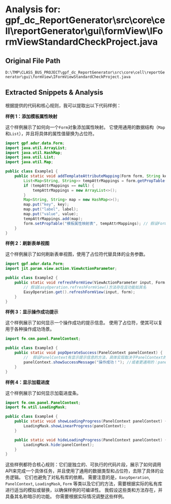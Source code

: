 # Analysis for: gpf_dc_ReportGenerator\src\core\cell\reportGenerator\gui\formView\IFormViewStandardCheckProject.java

## Original File Path
`D:\TMP\CLASS_BUS_PROJECT\gpf_dc_ReportGenerator\src\core\cell\reportGenerator\gui\formView\IFormViewStandardCheckProject.java`

## Extracted Snippets & Analysis
根据提供的代码和核心规则，我可以提取出以下代码样例：

**样例 1：添加模板属性映射**

这个样例展示了如何向一个`Form`对象添加属性映射。  它使用通用的数据结构（`Map`和`List`），并且将具体的属性值替换为占位符。

```java
import gpf.adur.data.Form;
import java.util.ArrayList;
import java.util.HashMap;
import java.util.List;
import java.util.Map;

public class Example1 {
    public static void addTemplateAttributeMapping(Form form, String key, String label, String value) {
        List<Map<String, String>> tempAttrMappings = form.getPropTable("模板属性映射表");
        if (tempAttrMappings == null) {
            tempAttrMappings = new ArrayList<>();
        }
        Map<String, String> map = new HashMap<>();
        map.put("key", key);
        map.put("label", label);
        map.put("value", value);
        tempAttrMappings.add(map);
        form.setPropTable("模板属性映射表", tempAttrMappings); // 假设Form对象有这个方法
    }
}
```

**样例 2：刷新表单视图**

这个样例展示了如何刷新表单视图，使用了占位符代替具体的业务参数。


```java
import gpf.adur.data.Form;
import jit.param.view.action.ViewActionParameter;

public class Example2 {
    public static void refreshFormView(ViewActionParameter input, Form form) {
        // 假设EasyOperation.refreshFormView()方法存在且功能如其名
        EasyOperation.get().refreshFormView(input, form); 
    }
}
```


**样例 3：显示操作成功提示**

这个样例展示了如何显示一个操作成功的提示信息。  使用了占位符，使其可以复用于各种操作成功场景。

```java
import fe.cmn.panel.PanelContext;

public class Example3 {
    public static void popOperateSuccess(PanelContext panelContext) {
        //  假设PanelContext有显示提示信息的方法，具体实现取决于PanelContext的API
        panelContext.showSuccessMessage("操作成功！"); //或者更通用的：panelContext.showMessage("此处填写您的提示信息");
    }
}
```


**样例 4：显示加载进度**

这个样例展示了如何显示加载进度条。

```java
import fe.cmn.panel.PanelContext;
import fe.util.LoadingMask;

public class Example4 {
    public static void showLoadingProgress(PanelContext panelContext) {
        LoadingMask.showLinearProgress(panelContext);
    }

    public static void hideLoadingProgress(PanelContext panelContext) {
        LoadingMask.hide(panelContext);
    }
}
```


这些样例都符合核心规则：它们是独立的、可执行的代码片段，展示了如何调用API来完成一个具体任务，并且使用了通用的数据类型和占位符，去除了具体的业务逻辑。  它们也避免了对私有库的依赖。  需要注意的是，`EasyOperation`, `PanelContext`, `LoadingMask`, `Form` 等类以及它们的方法，需要根据实际的私有库进行适当的模拟或替换，以确保样例的可编译性。  我假设这些类和方法存在，并具备其名称暗示的功能。  你需要根据实际情况调整这些样例。
